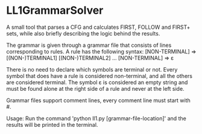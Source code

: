 # LL1GrammarSolver
A small tool that parses a CFG and calculates FIRST, FOLLOW and FIRST+ sets, while also briefly describing the logic behind the results.

The grammar is given through a grammar file that consists of lines corresponding to rules.
A rule has the following syntax:
[NON-TERMINAL] => [(NON-)TERMINAL1] [(NON-)TERMINAL2] ...
[NON-TERMINAL] => ε

There is no need to declare which symbols are terminal or not. Every symbol that does have a rule is
considered non-terminal, and all the others are considered terminal. The symbol ε is considered an
empty string and must be found alone at the right side of a rule and never at the left side.

Grammar files support comment lines, every comment line must start with #.

Usage:
Run the command 'python ll1.py [grammar-file-location]' and the results will be printed in the terminal.
